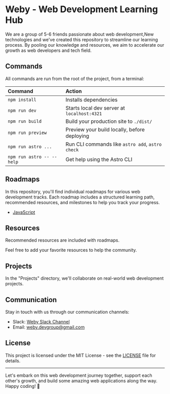 # Weby - Web Development Learning Hub

We are a group of 5-6 friends passionate about web development,New technologies and we've created this repository to streamline our learning process. By pooling our knowledge and resources, we aim to accelerate our growth as web developers and tech field.

<!-- ## Getting Started

If you're new to **Weby** and want to get started, here's a quick guide:

1. **Fork this repository**: Click the "Fork" button in the top right corner of this page to create your copy of **Weby**.

2. **Clone your fork**: Clone your forked repository to your local machine using Git:

```
git clone https://github.com/WebDevBangla/weby.git
```

3. **Explore and contribute**: Explore the repository, read the roadmaps, and check out the available resources. Feel free to contribute by adding more resources, creating study plans, or collaborating on projects. -->

## Commands

All commands are run from the root of the project, from a terminal:

| Command                   | Action                                           |
| :------------------------ | :----------------------------------------------- |
| `npm install`             | Installs dependencies                            |
| `npm run dev`             | Starts local dev server at `localhost:4321`      |
| `npm run build`           | Build your production site to `./dist/`          |
| `npm run preview`         | Preview your build locally, before deploying     |
| `npm run astro ...`       | Run CLI commands like `astro add`, `astro check` |
| `npm run astro -- --help` | Get help using the Astro CLI                     |

## Roadmaps

In this repository, you'll find individual roadmaps for various web development tracks. Each roadmap includes a structured learning path, recommended resources, and milestones to help you track your progress.

- [JavaScript](roadmaps/js-roadmap.md)

## Resources

Recommended resources are included with roadmaps.

Feel free to add your favorite resources to help the community.

## Projects

In the "Projects" directory, we'll collaborate on real-world web development projects.

## Communication

Stay in touch with us through our communication channels:

- Slack: [Weby Slack Channel](https://weby.slack.com)
- Email: weby.devgroup@gmail.com

## License

This project is licensed under the MIT License - see the [LICENSE](LICENSE) file for details.

---

Let's embark on this web development journey together, support each other's growth, and build some amazing web applications along the way. Happy coding! 🚀
